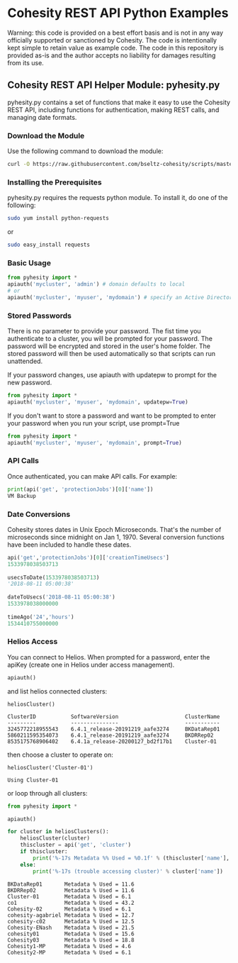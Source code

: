 # Cohesity REST API Python Examples

Warning: this code is provided on a best effort basis and is not in any way officially supported or sanctioned by Cohesity. The code is intentionally kept simple to retain value as example code. The code in this repository is provided as-is and the author accepts no liability for damages resulting from its use.

## Cohesity REST API Helper Module: pyhesity.py

pyhesity.py contains a set of functions that make it easy to use the Cohesity REST API, including functions for authentication, making REST calls, and managing date formats.

### Download the Module

Use the following command to download the module:

```bash
curl -O https://raw.githubusercontent.com/bseltz-cohesity/scripts/master/python/pyhesity.py
```

### Installing the Prerequisites

pyhesity.py requires the requests python module. To install it, do one of the following:

```bash
sudo yum install python-requests
```

or

```bash
sudo easy_install requests
```

### Basic Usage

```python
from pyhesity import *
apiauth('mycluster', 'admin') # domain defaults to local
# or
apiauth('mycluster', 'myuser', 'mydomain') # specify an Active Directory domain
```

### Stored Passwords

There is no parameter to provide your password. The fist time you authenticate to a cluster, you will be prompted for your password. The password will be encrypted and stored in the user's home folder. The stored password will then be used automatically so that scripts can run unattended.

If your password changes, use apiauth with updatepw to prompt for the new password.

```python
from pyhesity import *
apiauth('mycluster', 'myuser', 'mydomain', updatepw=True)
```

If you don't want to store a password and want to be prompted to enter your password when you run your script, use prompt=True

```python
from pyhesity import *
apiauth('mycluster', 'myuser', 'mydomain', prompt=True)
```

### API Calls

Once authenticated, you can make API calls. For example:

```python
print(api('get', 'protectionJobs')[0]['name'])
VM Backup
```

### Date Conversions

Cohesity stores dates in Unix Epoch Microseconds. That's the number of microseconds since midnight on Jan 1, 1970. Several conversion functions have been included to handle these dates.

```python
api('get','protectionJobs')[0]['creationTimeUsecs']
1533978038503713
  
usecsToDate(1533978038503713)
'2018-08-11 05:00:38'
  
dateToUsecs('2018-08-11 05:00:38')
1533978038000000
  
timeAgo('24','hours')
1534410755000000
```

### Helios Access

You can connect to Helios. When prompted for a password, enter the apiKey (create one in Helios under access management).

```python
apiauth()
```

and list helios connected clusters:

```text
heliosCluster()

ClusterID           SoftwareVersion                     ClusterName
---------           ---------------                     -----------
3245772218955543    6.4.1_release-20191219_aafe3274     BKDataRep01
5860211595354073    6.4.1_release-20191219_aafe3274     BKDRRep02
8535175768906402    6.4.1a_release-20200127_bd2f17b1    Cluster-01
```

then choose a cluster to operate on:

```text
heliosCluster('Cluster-01')

Using Cluster-01
```

or loop through all clusters:

```python
from pyhesity import *

apiauth()

for cluster in heliosClusters():
    heliosCluster(cluster)
    thiscluster = api('get', 'cluster')
    if thiscluster:
        print('%-17s Metadata %% Used = %0.1f' % (thiscluster['name'], thiscluster['usedMetadataSpacePct']))
    else:
        print('%-17s (trouble accessing cluster)' % cluster['name'])
```

```text
BKDataRep01       Metadata % Used = 11.6
BKDRRep02         Metadata % Used = 11.6
Cluster-01        Metadata % Used = 6.1
co1               Metadata % Used = 43.2
Cohesity-02       Metadata % Used = 6.1
cohesity-agabriel Metadata % Used = 12.7
cohesity-c02      Metadata % Used = 12.5
Cohesity-ENash    Metadata % Used = 21.5
cohesity01        Metadata % Used = 15.6
Cohesity03        Metadata % Used = 18.8
Cohesity1-MP      Metadata % Used = 4.6
Cohesity2-MP      Metadata % Used = 6.1
```
